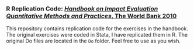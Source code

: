 ### R Replication Code: [*Handbook on Impact Evaluation Quantitative Methods and Practices*, The World Bank 2010](https://openknowledge.worldbank.org/bitstream/handle/10986/2693/520990PUB0EPI1101Official0Use0Only1.pdf)

This repository contains replication code for the exercises in the handbook. The original exercises were coded in Stata, I have replicated them in R. The original Do files are located in the `Do` folder. Feel free to use as you wish.
